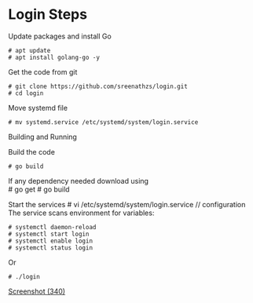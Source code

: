 
# Login Steps


Update packages and install Go 

    # apt update 
    # apt install golang-go -y

Get the code from git

    # git clone https://github.com/sreenathzs/login.git
    # cd login

Move systemd file 

    # mv systemd.service /etc/systemd/system/login.service

Building and Running 

Build the code 

    # go build 

If any dependency needed download using  
    # go get <dependency>
    # go build

Start the services 
    #  vi /etc/systemd/system/login.service // configuration The service scans environment for variables:
    
    # systemctl daemon-reload 
    # systemctl start login
    # systemctl enable login
    # systemctl status login

Or

    # ./login
[Screenshot (340)](https://user-images.githubusercontent.com/82632135/116676138-3f8fb980-a9c4-11eb-90f3-d978aa34a4e3.png)
